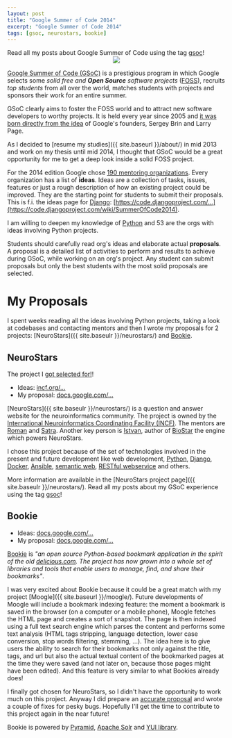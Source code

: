 ```yaml
---
layout: post
title: "Google Summer of Code 2014"
excerpt: "Google Summer of Code 2014"
tags: [gsoc, neurostars, bookie]
---
```


<div class="initial-note">
Read all my posts about Google Summer of Code using the tag
<a href="{{ site.baseurl }}/tags/#gsoc">gsoc</a>!
</div>

<div style="text-align: center">
    <img src="{{ site.baseurl }}/assets/img/2014-04-30-gsoc2014-in-numbers/gsoc2014logo.jpg">
</div>


[Google Summer of Code (GSoC)](https://developers.google.com/open-source/soc/) is a prestigious program in
which Google selects some *solid free and **Open Source** software projects*
([FOSS](http://en.wikipedia.org/wiki/Free_and_open-source_software)),
recruits *top students* from all over the world,
matches students with projects and sponsors their work for an entire summer.

GSoC clearly aims to foster the FOSS world and to attract new software developers to worthy
projects. It is held every year since 2005 and
[it was born directly from the idea](http://en.wikipedia.org/wiki/Google_Summer_of_Code) of Google's
founders, Sergey Brin and Larry Page.

As I decided to [resume my studies]({{ site.baseurl }}/about/) in mid 2013 and work on my thesis
until mid 2014, I thought that GSoC would be a great opportunity for me to get a deep look
inside a solid FOSS project.

For the 2014 edition Google chose
[190 mentoring organizations](https://www.google-melange.com/gsoc/org/list/public/google/gsoc2014).
Every organization has a list of **ideas**. Ideas are a collection of tasks, issues, features or
just a rough description of how an existing project could be improved. They are the starting point
for students to submit their proposals. This is f.i. the ideas page for
[Django](https://www.djangoproject.com/):
[https://code.djangoproject.com/...](https://code.djangoproject.com/wiki/SummerOfCode2014).

I am willing to deepen my knowledge of [Python](https://www.python.org/) and 53 are the orgs
with ideas involving Python projects.

Students should carefully read org's ideas and elaborate actual **proposals**. A proposal is
a detailed list of activities to perform and results to achieve during GSoC, while working
on an org's project.
Any student can submit proposals but only the best students with the most solid proposals are
selected.

My Proposals
============
I spent weeks reading all the ideas involving Python projects, taking a look at codebases
and contacting mentors and then I wrote my proposals for 2 projects:
[NeuroStars]({{ site.baseulr }}/neurostars/) and [Bookie](https://bookie.io/).

NeuroStars <i class="fa fa-check" style="color: #098960"></i>
------------

The project I [got selected for!](https://www.google-melange.com/gsoc/project/details/google/gsoc2014/nimiq/5766466041282560)!

- Ideas: [incf.org/...](http://incf.org/gsoc/2014/proposals/#neurostars)
- My proposal: [docs.google.com/...](https://docs.google.com/document/d/1yBkXf29MP_Hjc7G7Ayd30iL6z7-1aLA53j7ezLQuPXk/edit?usp=sharing)

[NeuroStars]({{ site.baseulr }}/neurostars/) is a question and answer website for the
neuroinformatics community. The project is owned by the
[International Neuroinformatics Coordinating Facility (INCF)](http://www.incf.org/). The mentors are
[Roman](https://github.com/brainstorm) and [Satra](https://github.com/satra). Another key person
is [Istvan](https://github.com/ialbert), author of [BioStar](https://github.com/ialbert/biostar-central)
the engine which powers NeuroStars.

I chose this project because of the set of technologies involved in the present and future
development like
web development, [Python](https://www.python.org/), [Django](https://www.djangoproject.com/),
[Docker](https://www.docker.com/), [Ansible](http://www.ansible.com/), 
[semantic web](http://en.wikipedia.org/wiki/Semantic_Web),
[RESTful webservice](http://en.wikipedia.org/wiki/Representational_state_transfer#Applied_to_web_services)
and others.

More information are available in the [NeuroStars project page]({{ site.baseulr }}/neurostars/).
Read all my posts about my GSoC experience using the tag
<a href="{{ site.baseurl }}/tags/#gsoc">gsoc</a>!


Bookie <i class="fa fa-times" style="color: rgb(189, 65, 28)"></i>
--------

- Ideas: [docs.google.com/...](https://docs.google.com/document/d/1F51s9_faKf_GraKthtT0mCsQQvu-LMdnLwlliSZ3rJ4/edit)
- My proposal: [docs.google.com/...](https://docs.google.com/document/d/1RlBhkuPbYtUFActmcYpTaYvjnGtmylTcTWNtxuo-Qxw/edit?usp=sharing)

[Bookie](https://bookie.io/) is *"an open source Python-based bookmark application in the spirit of
the old [delicious.com](https://delicious.com/). The project has now grown into a whole set of
libraries and tools that enable users to manage, find, and share their bookmarks"*.

I was very excited about Bookie because it could be a great match with my project 
[Moogle]({{ site.baseurl }}/moogle/). Future developments of Moogle will include a bookmark
indexing feature: the moment a bookmark is saved in the browser (on a computer or a mobile phone),
Moogle fetches the HTML page and creates a sort of snapshot. The page is then indexed using a 
full text search engine which parses the content and performs some text analysis (HTML tags
stripping, language detection, lower case conversion, stop words filtering, stemming, ...). The
idea here is to give users the ability to search for their bookmarks not only against the title,
tags, and url but also the actual textual content of the bookmarked pages at the time they were
saved (and not later on, because those pages might have been edited). 
And this feature is very similar to what Bookies already does!

I finally got chosen for NeuroStars, so I didn't have the opportunity to work much on this project.
Anyway I did prepare an [accurate proposal](https://docs.google.com/document/d/1RlBhkuPbYtUFActmcYpTaYvjnGtmylTcTWNtxuo-Qxw/edit?usp=sharing) and wrote a couple of fixes for pesky bugs.
Hopefully I'll get the time to contribute to this project again in the near future!

Bookie is powered by [Pyramid](http://www.pylonsproject.org/projects/pyramid/about),
[Apache Solr](http://lucene.apache.org/solr/) and [YUI library](http://yuilibrary.com/).